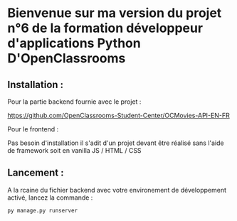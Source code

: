 # Bienvenue sur ma version du projet n°6 de la formation développeur d'applications Python D'OpenClassrooms

## Installation :

Pour la partie backend fournie avec le projet : 

https://github.com/OpenClassrooms-Student-Center/OCMovies-API-EN-FR

Pour le frontend :

Pas besoin d'installation il s'adit d'un projet devant être réalisé sans l'aide de framework soit en vanilla JS / HTML / CSS

## Lancement :

A la rcaine du fichier backend avec votre environement de développement activé, lancez la commande :

`py manage.py runserver`